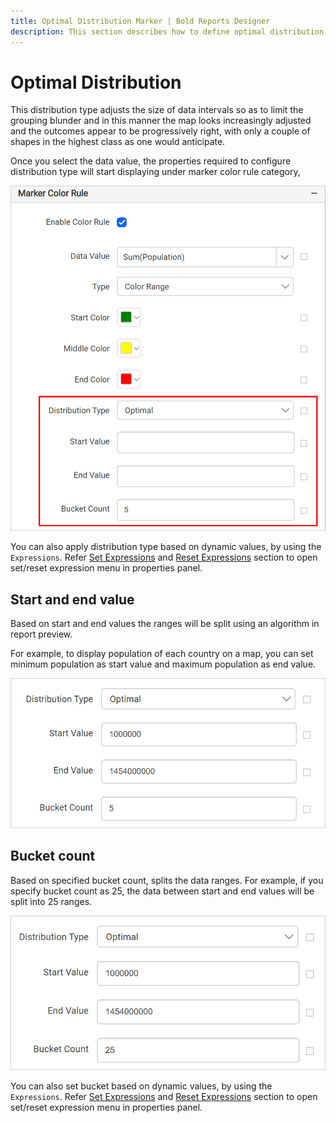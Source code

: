```yaml
---
title: Optimal Distribution Marker | Bold Reports Designer
description: This section describes how to define optimal distribution for Map markers with the Bold Report Designer.
---
```


# Optimal Distribution

This distribution type adjusts the size of data intervals so as to limit the grouping blunder and in this manner the map looks increasingly adjusted and the outcomes appear to be progressively right, with only a couple of shapes in the highest class as one would anticipate.

Once you select the data value, the properties required to configure distribution type will start displaying under marker color rule category,

![Map distribution types](/static/assets/on-premise/images/report-designer/report-items/map/marker-color-rule/distribution-properties.png)

You can also apply distribution type based on dynamic values, by using the `Expressions`. Refer [Set Expressions](/report-designer/compose-report/properties-panel/#set-expression) and [Reset Expressions](/report-designer/compose-report/properties-panel/#reset-expression) section to open set/reset expression menu in properties panel.

## Start and end value

Based on start and end values the ranges will be split using an algorithm in report preview.

For example, to display population of each country on a map, you can set minimum population as start value and maximum population as end value.

![Specify start and end value](/static/assets/on-premise/images/report-designer/report-items/map/marker-color-rule/start-end-value.png)

## Bucket count

Based on specified bucket count, splits the data ranges. For example, if you specify bucket count as 25, the data between start and end values will be split into 25 ranges.

![Bucket count](/static/assets/on-premise/images/report-designer/report-items/map/marker-color-rule/bucket-count.png)

You can also set bucket based on dynamic values, by using the `Expressions`. Refer [Set Expressions](/report-designer/compose-report/properties-panel/#set-expression) and [Reset Expressions](/report-designer/compose-report/properties-panel/#reset-expression) section to open set/reset expression menu in properties panel.